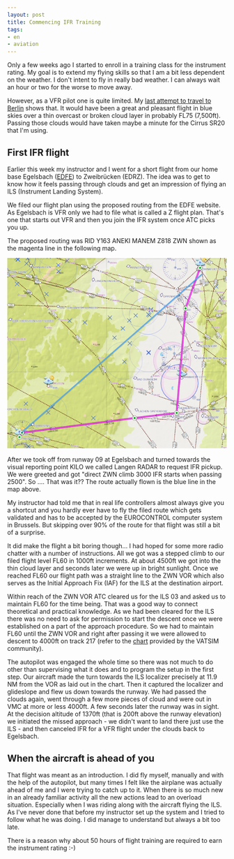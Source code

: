 ```yaml
---
layout: post
title: Commencing IFR Training
tags:
- en
- aviation
---
```

Only a few weeks ago I started to enroll in a training class for the instrument rating. My goal is to extend my flying skills so that I am a bit less dependent on the weather. I don't intent to fly in really bad weather. I can always wait an hour or two for the worse to move away.

However, as a VFR pilot one is quite limited. My [last attempt to travel to Berlin](/2013/09/22/on-the-development-of-capabilities.html) shows that. It would have been a great and pleasant flight in blue skies over a thin overcast or broken cloud layer in probably FL75 (7,500ft). Passing those clouds would have taken maybe a minute for the Cirrus SR20 that I'm using.

## First IFR flight

Earlier this week my instructor and I went for a short flight from our home base Egelsbach ([EDFE](http://www.egelsbach-airport.com)) to Zweibrücken (EDRZ). The idea was to get to know how it feels passing through clouds and get an impression of flying an ILS (Instrument Landing System).

We filed our flight plan using the proposed routing from the EDFE website. As Egelsbach is VFR only we had to file what is called a Z flight plan. That's one that starts out VFR and then you join the IFR system once ATC picks you up.

The proposed routing was RID Y163 ANEKI MANEM Z818 ZWN shown as the magenta line in the following map.

![RID Y163 ANEKI MANEM Z818 ZWN](/img/posts/2013-10-12-edfe-edrz.png)

After we took off from runway 09 at Egelsbach and turned towards the visual reporting point KILO we called Langen RADAR to request IFR pickup. We were greeted and got "direct ZWN climb 3000 IFR starts when passing 2500". So .... That was it?? The route actually flown is the blue line in the map above.

My instructor had told me that in real life controllers almost always give you a shortcut and you hardly ever have to fly the filed route which gets validated and has to be accepted by the EUROCONTROL computer system in Brussels. But skipping over 90% of the route for that flight was still a bit of a surprise. 

It did make the flight a bit boring though... I had hoped for some more radio chatter with a number of instructions. All we got was a stepped climb to our filed flight level FL60 in 1000ft increments. At about 4500ft we got into the thin cloud layer and seconds later we were up in bright sunlight. Once we reached FL60 our flight path was a straight line to the ZWN VOR which also serves as the Initial Approach Fix (IAF) for the ILS at the destination airport.

Within reach of the ZWN VOR ATC cleared us for the ILS 03 and asked us to maintain FL60 for the time being. That was a good way to connect theoretical and practical knowledge. As we had been cleared for the ILS there was no need to ask for permission to start the descent once we were established on a part of the approach procedure. So we had to maintain FL60 until the ZWN VOR and right after passing it we were allowed to descent to 4000ft on track 217 (refer to the [chart](http://nav.vatsim-germany.org/files/edgg/charts/edrz/public/EDRZ_ILS_RWY03.pdf) provided by the VATSIM community).

The autopilot was engaged the whole time so there was not much to do other than supervising what it does and to program the setup in the first step. Our aircraft made the turn towards the ILS localizer precisely at 11.9 NM from the VOR as laid out in the chart. Then it captured the localizer and glideslope and flew us down towards the runway. We had passed the clouds again, went through a few more pieces of cloud and were out in VMC at more or less 4000ft. A few seconds later the runway was in sight. At the decision altitude of 1370ft (that is 200ft above the runway elevation) we initiated the missed approach - we didn't want to land there just use the ILS - and then canceled IFR for a VFR flight under the clouds back to Egelsbach.

## When the aircraft is ahead of you

That flight was meant as an introduction. I did fly myself, manually and with the help of the autopilot, but many times I felt like the airplane was actually ahead of me and I were trying to catch up to it. When there is so much new in an already familiar activity all the new actions lead to an overload situation. Especially when I was riding along with the aircraft flying the ILS. As I've never done that before my instructor set up the system and I tried to follow what he was doing. I did manage to understand but always a bit too late.

There is a reason why about 50 hours of flight training are required to earn the instrument rating :-)
